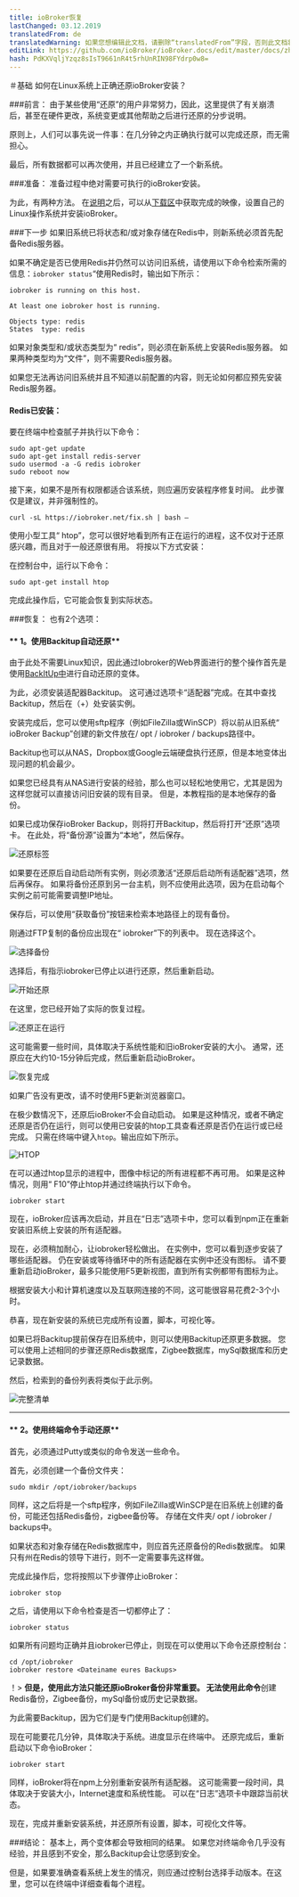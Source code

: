 ```yaml
---
title: ioBroker恢复
lastChanged: 03.12.2019
translatedFrom: de
translatedWarning: 如果您想编辑此文档，请删除“translatedFrom”字段，否则此文档将再次自动翻译
editLink: https://github.com/ioBroker/ioBroker.docs/edit/master/docs/zh-cn/tutorial/restore.md
hash: PdKXVqljYzqz8sIsT9661nR4t5rhUnRIN98FYdrp0w8=
---
```

＃基础
如何在Linux系统上正确还原ioBroker安装？

###前言：
由于某些使用“还原”的用户非常努力，因此，这里提供了有关崩溃后，甚至在硬件更改，系统变更或其他帮助之后进行还原的分步说明。

原则上，人们可以事先说一件事：在几分钟之内正确执行就可以完成还原，而无需担心。

最后，所有数据都可以再次使用，并且已经建立了一个新系统。

###准备：
准备过程中绝对需要可执行的ioBroker安装。

为此，有两种方法。
在[说明](https://www.iobroker.net/#de/documentation/install/linux.md)之后，可以从[下载区](https://www.iobroker.net/#de/download)中获取完成的映像，设置自己的Linux操作系统并安装ioBroker。

###下一步
如果旧系统已将状态和/或对象存储在Redis中，则新系统必须首先配备Redis服务器。

如果不确定是否已使用Redis并仍然可以访问旧系统，请使用以下命令检索所需的信息：`iobroker status`“使用Redis时，输出如下所示：

```
iobroker is running on this host.

At least one iobroker host is running.

Objects type: redis
States  type: redis
```

如果对象类型和/或状态类型为“ redis”，则必须在新系统上安装Redis服务器。
如果两种类型均为“文件”，则不需要Redis服务器。

如果您无法再访问旧系统并且不知道以前配置的内容，则无论如何都应预先安装Redis服务器。

#### Redis已安装：
要在终端中检查腻子并执行以下命令：

```
sudo apt-get update
sudo apt-get install redis-server
sudo usermod -a -G redis iobroker
sudo reboot now
```

接下来，如果不是所有权限都适合该系统，则应遍历安装程序修复时间。
此步骤仅是建议，并非强制性的。

```
curl -sL https://iobroker.net/fix.sh | bash –
```

使用小型工具“ htop”，您可以很好地看到所有正在运行的进程，这不仅对于还原感兴趣，而且对于一般还原很有用。
将按以下方式安装：

在控制台中，运行以下命令：

```
sudo apt-get install htop
```

完成此操作后，它可能会恢复到实际状态。

###恢复：
也有2个选项：

#### ** 1。使用Backitup自动还原**
由于此处不需要Linux知识，因此通过Iobroker的Web界面进行的整个操作首先是使用[BackItUp中](https://github.com/simatec/ioBroker.backitup/blob/master/README.md)进行自动还原的变体。

为此，必须安装适配器Backitup。
这可通过选项卡“适配器”完成。在其中查找Backitup，然后在（+）处安装实例。

安装完成后，您可以使用sftp程序（例如FileZilla或WinSCP）将以前从旧系统“ ioBroker Backup”创建的新文件放在/ opt / iobroker / backups路径中。

Backitup也可以从NAS，Dropbox或Google云端硬盘执行还原，但是本地变体出现问题的机会最少。

如果您已经具有从NAS进行安装的经验，那么也可以轻松地使用它，尤其是因为这样您就可以直接访问旧安装的现有目录。
但是，本教程指的是本地保存的备份。

如果已成功保存ioBroker Backup，则将打开Backitup，然后将打开“还原”选项卡。
在此处，将“备份源”设置为“本地”，然后保存。

![还原标签](../../de/tutorial/media/restore/1575301096581-restoretab.jpg)

如果要在还原后自动启动所有实例，则必须激活“还原后启动所有适配器”选项，然后再保存。
如果将备份还原到另一台主机，则不应使用此选项，因为在启动每个实例之前可能需要调整IP地址。

保存后，可以使用“获取备份”按钮来检索本地路径上的现有备份。

刚通过FTP复制的备份应出现在“ iobroker”下的列表中。
现在选择这个。

![选择备份](../../de/tutorial/media/restore/1575301146928-restoreliste.jpg)

选择后，有指示iobroker已停止以进行还原，然后重新启动。

![开始还原](../../de/tutorial/media/restore/1575301175231-restorestart.jpg)

在这里，您已经开始了实际的恢复过程。

![还原正在运行](../../de/tutorial/media/restore/1575301208033-restore.jpg)

这可能需要一些时间，具体取决于系统性能和旧ioBroker安装的大小。
通常，还原应在大约10-15分钟后完成，然后重新启动ioBroker。

![恢复完成](../../de/tutorial/media/restore/1575301228008-restorefinish.jpg)

如果广告没有更改，请不时使用F5更新浏览器窗口。

在极少数情况下，还原后ioBroker不会自动启动。
如果是这种情况，或者不确定还原是否仍在运行，则可以使用已安装的htop工具查看还原是否仍在运行或已经完成。
只需在终端中键入```htop```。输出应如下所示。

![HTOP](../../de/tutorial/media/restore/1575363981959-htop.jpg)

在可以通过htop显示的进程中，图像中标记的所有进程都不再可用。
如果是这种情况，则用“ F10”停止htop并通过终端执行以下命令。

```
iobroker start
```

现在，ioBroker应该再次启动，并且在“日志”选项卡中，您可以看到npm正在重新安装旧系统上安装的所有适配器。

现在，必须稍加耐心，让iobroker轻松做出。
在实例中，您可以看到逐步安装了哪些适配器。
仍在安装或等待循环中的所有适配器在实例中还没有图标。
请不要重新启动ioBroker，最多只能使用F5更新视图，直到所有实例都带有图标为止。

根据安装大小和计算机速度以及互联网连接的不同，这可能很容易花费2-3个小时。

恭喜，现在新安装的系统已完成所有设置，脚本，可视化等。

如果已将Backitup提前保存在旧系统中，则可以使用Backitup还原更多数据。
您可以使用上述相同的步骤还原Redis数据库，Zigbee数据库，mySql数据库和历史记录数据。

然后，检索到的备份列表将类似于此示例。

![完整清单](../../de/tutorial/media/restore/1575362131512-fullliste.jpg)

*****************************************************************************************************************************************

#### ** 2。使用终端命令手动还原**
首先，必须通过Putty或类似的命令发送一些命令。

首先，必须创建一个备份文件夹：

```
sudo mkdir /opt/iobroker/backups
```

同样，这之后将是一个sftp程序，例如FileZilla或WinSCP是在旧系统上创建的备份，可能还包括Redis备份，zigbee备份等。
存储在文件夹/ opt / iobroker / backups中。

如果状态和对象存储在Redis数据库中，则应首先还原备份的Redis数据库。
如果只有州在Redis的领导下进行，则不一定需要事先这样做。

完成此操作后，您将按照以下步骤停止ioBroker：

```
iobroker stop
```

之后，请使用以下命令检查是否一切都停止了：

```
iobroker status
```

如果所有问题均正确并且iobroker已停止，则现在可以使用以下命令还原控制台：

```
cd /opt/iobroker
iobroker restore <Dateiname eures Backups>
```

！> **但是，使用此方法只能还原ioBroker备份非常重要。
无法使用此命令**创建Redis备份，Zigbee备份，mySql备份或历史记录数据。

为此需要Backitup，因为它们是专门使用Backitup创建的。

现在可能要花几分钟，具体取决于系统。进度显示在终端中。
还原完成后，重新启动以下命令ioBroker：

```
iobroker start
```

同样，ioBroker将在npm上分别重新安装所有适配器。
这可能需要一段时间，具体取决于安装大小，Internet速度和系统性能。
可以在“日志”选项卡中跟踪当前状态。

现在，完成并重新安装系统，并还原所有设置，脚本，可视化文件等。

###结论：
基本上，两个变体都会导致相同的结果。
如果您对终端命令几乎没有经验，并且感到不安全，那么Backitup会让您感到安全。

但是，如果要准确查看系统上发生的情况，则应通过控制台选择手动版本。在这里，您可以在终端中详细查看每个进程。